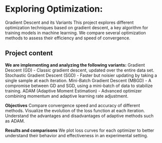 # **Exploring Optimization:**
Gradient Descent and its Variants
This project explores different optimization techniques based on gradient descent, a key algorithm for training models in machine learning. We compare several optimization methods to assess their efficiency and speed of convergence.

## **Project content**

**We are implementing and analyzing the following variants:**
Gradient Descent (GD) - Classic gradient descent, updated over the entire data set.
Stochastic Gradient Descent (SGD) - Faster but noisier updating by taking a single sample at each iteration.
Mini-Batch Gradient Descent (MBGD) - A compromise between GD and SGD, using a mini-batch of data to stabilize training.
ADAM (Adaptive Moment Estimation) - Advanced optimizer combining momentum and adaptive learning rate adjustment.

**Objectives**
Compare convergence speed and accuracy of different methods.
Visualize the evolution of the loss function at each iteration.
Understand the advantages and disadvantages of adaptive methods such as ADAM.

**Results and comparisons**
We plot loss curves for each optimizer to better understand their behavior and effectiveness in an experimental setting.
